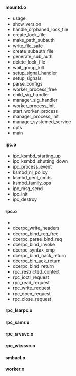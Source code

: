 



#### mountd.o

* usage
* show_version
* handle_orphaned_lock_file
* create_lock_file
* make_path_subauth
* write_file_safe
* create_subauth_file
* generate_sub_auth
* delete_lock_file
* wait_group_kill
* setup_signal_handler
* setup_signals
* parse_configs
* worker_process_free
* child_sig_handler
* manager_sig_handler
* worker_process_init
* start_worker_process
* manager_process_init
* manager_systemed_service
* opts
* main



#### ipc.o

* ipc_ksmbd_starting_up
* ipc_ksmbd_shutting_down
* ipc_process_event
* ksmbd_nl_policy
* ksmbd_genl_cmds
* ksmbd_family_ops
* ipc_msg_send
* ipc_init
* ipc_destroy


#### rpc.o

*
* dcerpc_write_headers
* dcerpc_bind_req_free
* dcerpc_parse_bind_req
* dcerpc_bind_invoke
* dcerpc_syntax_cmp
* dcerpc_bind_nack_return
* dcerpc_bin_ack_return
* dcerpc_bind_return
* rpc_restricted_context
* rpc_ioctl_request
* rpc_read_request
* rpc_write_request
* rpc_open_request
* rpc_close_request

#### rpc_lsarpc.o



#### rpc_samr.o





#### rpc_srvsvc.o


#### rpc_wkssvc.o


#### smbacl.o


#### worker.o

